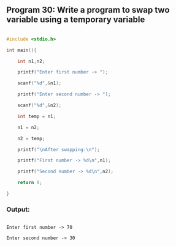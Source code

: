 ## Program 30: Write a program to swap two variable using a temporary variable

```c 

#include <stdio.h>

int main(){

    int n1,n2;

    printf("Enter first number -> ");

    scanf("%d",&n1);

    printf("Enter second number -> ");

    scanf("%d",&n2);

    int temp = n1;

    n1 = n2;

    n2 = temp;

    printf("\nAfter swapping:\n");

    printf("First number -> %d\n",n1);

    printf("Second number -> %d\n",n2);

    return 0;

}

```

### Output:

```

Enter first number -> 70

Enter second number -> 30

```

